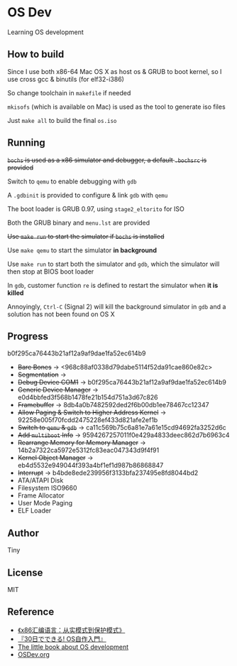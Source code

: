 # OS Dev #

Learning OS development

## How to build ##

Since I use both x86-64 Mac OS X as host os & GRUB to boot kernel, so I use cross gcc & binutils (for elf32-i386)

So change toolchain in `makefile` if needed

`mkisofs` (which is available on Mac) is used as the tool to generate iso files

Just `make all` to build the final `os.iso`

## Running ##

~~`bochs` is used as a x86 simulator and debugger, a default `.bochsrc` is provided~~

Switch to `qemu` to enable debugging with `gdb`

A `.gdbinit` is provided to configure & link `gdb` with `qemu`

The boot loader is GRUB 0.97, using `stage2_eltorito` for ISO

Both the GRUB binary and `menu.lst` are provided

~~Use `make run` to start the simulator if `bochs` is installed~~

Use `make qemu` to start the simulator __in background__

Use `make run` to start both the simulator and `gdb`, which the simulator will then stop at BIOS boot loader

In `gdb`, customer function `re` is defined to restart the simulator when __it is killed__

Annoyingly, `Ctrl-C` (Signal 2) will kill the background simulator in `gdb` and a solution has not been found on OS X

## Progress ##

b0f295ca76443b21af12a9af9dae1fa52ec614b9

- ~~Bare Bones~~ -> <968c88af0338d79dabe5114f52da91cae860e82c>
- ~~Segmentation~~ -> <f4882b4e8177e5b4e5ba87804d9a2dc5b8132d52>
- ~~Debug Device COM1~~ -> b0f295ca76443b21af12a9af9dae1fa52ec614b9
- ~~Generic Device Manager~~ -> e0d4bbfed3f568b1478fe21b154d751a3d67c826
- ~~Framebuffer~~ -> 8db4a0b7482592ded2f6b00db1ee78467cc12347
- ~~Allow Paging & Switch to Higher Address Kernel~~ -> 92258e005f70fcdd2475228ef433d821afe2ef1b
- ~~Switch to `qemu` & `gdb`~~ -> ca11c569b75c6a81e7a61e15cd94692fa3252d6c
- ~~Add `multiboot` Info~~ -> 9594267257011f0e429a4833deec862d7b6963c4
- ~~Rearrange Memory for Memory Manager~~ -> 14b2a7322ca5972e5312fc83eac047343d9f4f91
- ~~Kernel Object Manager~~ -> eb4d5532e949044f393a4bf1ef1d987b86868847
- ~~Interrupt~~ -> b4bde8ede239956f3133bfa237495e8fd8044bd2
- ATA/ATAPI Disk
- Filesystem ISO9660
- Frame Allocator
- User Mode Paging
- ELF Loader

## Author ##

Tiny

## License ##

MIT

## Reference ##

- [《x86汇编语言：从实模式到保护模式》](https://www.amazon.cn/dp/B00AR0ZSVO/)
- [『30日でできる! OS自作入門』](https://www.amazon.co.jp/dp/4839919844)
- [The little book about OS development](https://littleosbook.github.io/)
- [OSDev.org](http://www.osdev.org/)
